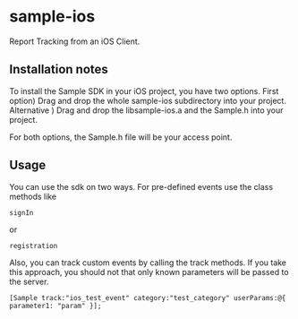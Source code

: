 sample-ios
==========

Report Tracking from an iOS Client.

Installation notes
----------
To install the Sample SDK in your iOS project, you have two options. 
First option) Drag and drop the whole sample-ios subdirectory into your project.
Alternative ) Drag and drop the libsample-ios.a and the Sample.h into your project.  

For both options, the Sample.h file will be your access point. 

Usage
-----
You can use the sdk on two ways. For pre-defined events use the class methods like 
```
signIn
```
or 
```
registration
```

Also, you can track custom events by calling the track methods. If you take this approach, you should not that only known parameters will be passed to the server.

```
[Sample track:"ios_test_event" category:"test_category" userParams:@{ parameter1: "param" }];
```
